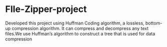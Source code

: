 # FIle-Zipper-project
Developed this project using Huffman Coding algorithm, a lossless, bottom-up compression algorithm. It can compress and
decompress any text files.We use Huffman’s algorithm to construct a tree that is used for data compression
